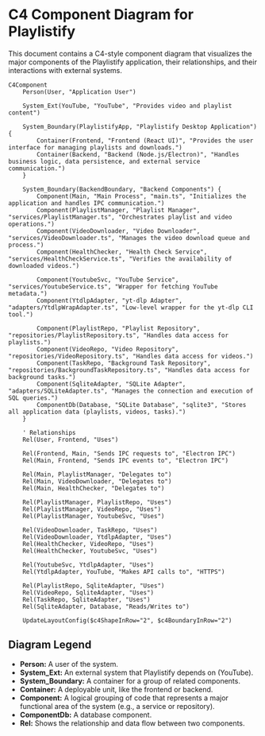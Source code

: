 # C4 Component Diagram for Playlistify

This document contains a C4-style component diagram that visualizes the major components of the Playlistify application, their relationships, and their interactions with external systems.

```mermaid
C4Component
    Person(User, "Application User")

    System_Ext(YouTube, "YouTube", "Provides video and playlist content")

    System_Boundary(PlaylistifyApp, "Playlistify Desktop Application") {
        Container(Frontend, "Frontend (React UI)", "Provides the user interface for managing playlists and downloads.")
        Container(Backend, "Backend (Node.js/Electron)", "Handles business logic, data persistence, and external service communication.")
    }

    System_Boundary(BackendBoundary, "Backend Components") {
        Component(Main, "Main Process", "main.ts", "Initializes the application and handles IPC communication.")
        Component(PlaylistManager, "Playlist Manager", "services/PlaylistManager.ts", "Orchestrates playlist and video operations.")
        Component(VideoDownloader, "Video Downloader", "services/VideoDownloader.ts", "Manages the video download queue and process.")
        Component(HealthChecker, "Health Check Service", "services/HealthCheckService.ts", "Verifies the availability of downloaded videos.")

        Component(YoutubeSvc, "YouTube Service", "services/YoutubeService.ts", "Wrapper for fetching YouTube metadata.")
        Component(YtdlpAdapter, "yt-dlp Adapter", "adapters/YtdlpWrapAdapter.ts", "Low-level wrapper for the yt-dlp CLI tool.")

        Component(PlaylistRepo, "Playlist Repository", "repositories/PlaylistRepository.ts", "Handles data access for playlists.")
        Component(VideoRepo, "Video Repository", "repositories/VideoRepository.ts", "Handles data access for videos.")
        Component(TaskRepo, "Background Task Repository", "repositories/BackgroundTaskRepository.ts", "Handles data access for background tasks.")
        Component(SqliteAdapter, "SQLite Adapter", "adapters/SQLiteAdapter.ts", "Manages the connection and execution of SQL queries.")
        ComponentDb(Database, "SQLite Database", "sqlite3", "Stores all application data (playlists, videos, tasks).")
    }

    ' Relationships
    Rel(User, Frontend, "Uses")

    Rel(Frontend, Main, "Sends IPC requests to", "Electron IPC")
    Rel(Main, Frontend, "Sends IPC events to", "Electron IPC")

    Rel(Main, PlaylistManager, "Delegates to")
    Rel(Main, VideoDownloader, "Delegates to")
    Rel(Main, HealthChecker, "Delegates to")

    Rel(PlaylistManager, PlaylistRepo, "Uses")
    Rel(PlaylistManager, VideoRepo, "Uses")
    Rel(PlaylistManager, YoutubeSvc, "Uses")

    Rel(VideoDownloader, TaskRepo, "Uses")
    Rel(VideoDownloader, YtdlpAdapter, "Uses")
    Rel(HealthChecker, VideoRepo, "Uses")
    Rel(HealthChecker, YoutubeSvc, "Uses")

    Rel(YoutubeSvc, YtdlpAdapter, "Uses")
    Rel(YtdlpAdapter, YouTube, "Makes API calls to", "HTTPS")

    Rel(PlaylistRepo, SqliteAdapter, "Uses")
    Rel(VideoRepo, SqliteAdapter, "Uses")
    Rel(TaskRepo, SqliteAdapter, "Uses")
    Rel(SqliteAdapter, Database, "Reads/Writes to")

    UpdateLayoutConfig($c4ShapeInRow="2", $c4BoundaryInRow="2")
```

## Diagram Legend

*   **Person:** A user of the system.
*   **System_Ext:** An external system that Playlistify depends on (YouTube).
*   **System_Boundary:** A container for a group of related components.
*   **Container:** A deployable unit, like the frontend or backend.
*   **Component:** A logical grouping of code that represents a major functional area of the system (e.g., a service or repository).
*   **ComponentDb:** A database component.
*   **Rel:** Shows the relationship and data flow between two components.
